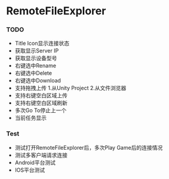 # RemoteFileExplorer

### TODO
* Title Icon显示连接状态
* 获取显示Server IP
* 获取显示设备型号
* 右键选中Rename
* 右键选中Delete
* 右键选中Download
* 支持拖拽上传 1.从Unity Project 2.从文件浏览器
* 支持右键空白区域上传
* 支持右键空白区域刷新
* 多次Go To停止上一个
* 当前任务显示

### Test
* 测试打开RemoteFileExplorer后，多次Play Game后的连接情况
* 测试多客户端请求连接
* Android平台测试
* IOS平台测试